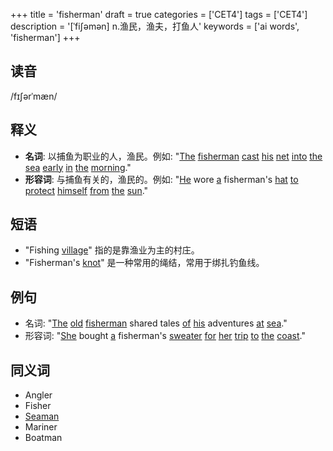 +++
title = 'fisherman'
draft = true
categories = ['CET4']
tags = ['CET4']
description = '[ˈfi∫əmən] n.渔民，渔夫，打鱼人'
keywords = ['ai words', 'fisherman']
+++

## 读音
/fɪʃərˈmæn/

## 释义
- **名词**: 以捕鱼为职业的人，渔民。例如: "[The](/zh/post/the/) [fisherman](/zh/post/fisherman/) [cast](/zh/post/cast/) [his](/zh/post/his/) [net](/zh/post/net/) [into](/zh/post/into/) [the](/zh/post/the/) [sea](/zh/post/sea/) [early](/zh/post/early/) [in](/zh/post/in/) [the](/zh/post/the/) [morning](/zh/post/morning/)."
- **形容词**: 与捕鱼有关的，渔民的。例如: "[He](/zh/post/he/) wore [a](/zh/post/a/) fisherman's [hat](/zh/post/hat/) [to](/zh/post/to/) [protect](/zh/post/protect/) [himself](/zh/post/himself/) [from](/zh/post/from/) [the](/zh/post/the/) [sun](/zh/post/sun/)."

## 短语
- "Fishing [village](/zh/post/village/)" 指的是靠渔业为主的村庄。
- "Fisherman's [knot](/zh/post/knot/)" 是一种常用的绳结，常用于绑扎钓鱼线。

## 例句
- 名词: "[The](/zh/post/the/) [old](/zh/post/old/) [fisherman](/zh/post/fisherman/) shared tales [of](/zh/post/of/) [his](/zh/post/his/) adventures [at](/zh/post/at/) [sea](/zh/post/sea/)."
- 形容词: "[She](/zh/post/she/) bought [a](/zh/post/a/) fisherman's [sweater](/zh/post/sweater/) [for](/zh/post/for/) [her](/zh/post/her/) [trip](/zh/post/trip/) [to](/zh/post/to/) [the](/zh/post/the/) [coast](/zh/post/coast/)."

## 同义词
- Angler
- Fisher
- [Seaman](/zh/post/seaman/)
- Mariner
- Boatman

